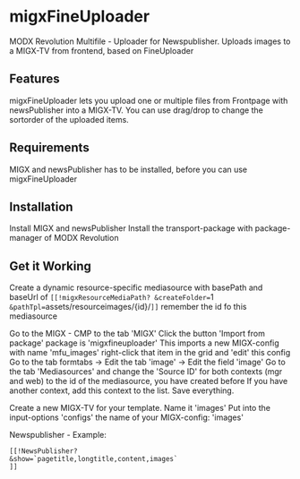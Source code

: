 # migxFineUploader
MODX Revolution Multifile - Uploader for Newspublisher. Uploads images to a MIGX-TV from frontend, based on FineUploader

Features
--------------------------------------------------------------------------------
migxFineUploader lets you upload one or multiple files from Frontpage with newsPublisher into a MIGX-TV.
You can use drag/drop to change the sortorder of the uploaded items. 

Requirements
--------------------------------------------------------------------------------
MIGX and newsPublisher has to be installed, before you can use migxFineUploader

Installation
--------------------------------------------------------------------------------
Install MIGX and newsPublisher
Install the transport-package with package-manager of MODX Revolution


Get it Working
--------------------------------------------------------------------------------
Create a dynamic resource-specific mediasource with basePath and baseUrl of
`[[!migxResourceMediaPath? &createFolder=`1` &pathTpl=`assets/resourceimages/{id}/`]]`
remember the id fo this mediasource

Go to the MIGX - CMP to the tab 'MIGX'
Click the button 'Import from package'
package is 'migxfineuploader'
This imports a new MIGX-config with name 'mfu_images'
right-click that item in the grid and 'edit' this config
Go to the tab formtabs -> Edit the tab 'image' -> Edit the field 'image'
Go to the tab 'Mediasources' and change the 'Source ID' for both contexts (mgr and web) to the id of the mediasource, you have created before
If you have another context, add this context to the list.
Save everything.

Create a new MIGX-TV for your template.
Name it 'images'
Put into the input-options 'configs' the name of your MIGX-config: 'images'


Newspublisher - Example:
```
[[!NewsPublisher?
&show=`pagetitle,longtitle,content,images`
]]
```

